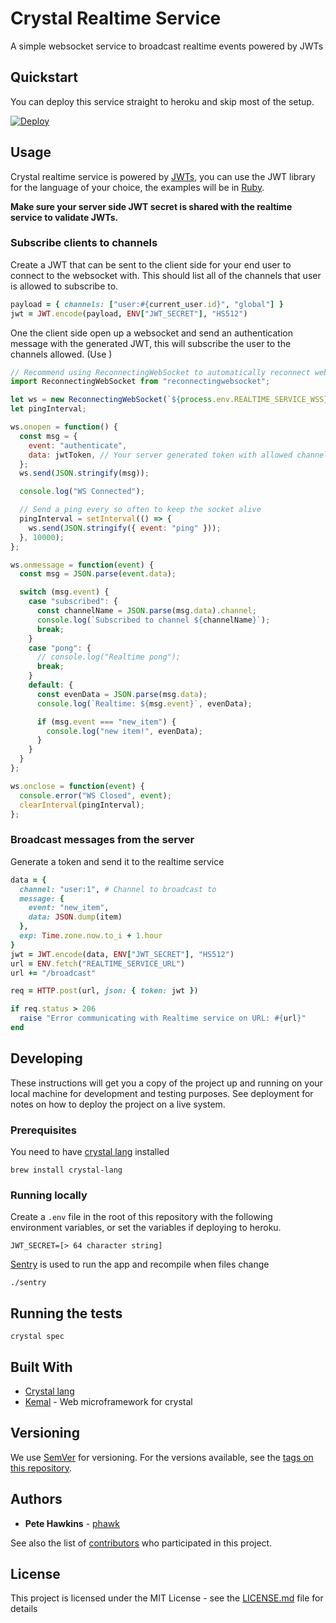 # Crystal Realtime Service

A simple websocket service to broadcast realtime events powered by JWTs

## Quickstart

You can deploy this service straight to heroku and skip most of the setup.

[![Deploy](https://www.herokucdn.com/deploy/button.svg)](https://heroku.com/deploy)

## Usage

Crystal realtime service is powered by [JWTs](https://jwt.io/), you can use the JWT library for the language of your choice, the examples will be in [Ruby](https://github.com/jwt/ruby-jwt).

**Make sure your server side JWT secret is shared with the realtime service to validate JWTs.**

### Subscribe clients to channels

Create a JWT that can be sent to the client side  for your end user to connect to the websocket with. This should list all of the channels that user is allowed to subscribe to.

```ruby
payload = { channels: ["user:#{current_user.id}", "global"] }
jwt = JWT.encode(payload, ENV["JWT_SECRET"], "HS512")
```

One the client side open up a websocket and send an authentication message with the generated JWT, this will subscribe the user to the channels allowed. (Use )

```js
// Recommend using ReconnectingWebSocket to automatically reconnect websockets if you deploy the server or have any network disconnections
import ReconnectingWebSocket from "reconnectingwebsocket";

let ws = new ReconnectingWebSocket(`${process.env.REALTIME_SERVICE_WSS}/subscribe`); // URL your crystal realtime service is running on
let pingInterval;

ws.onopen = function() {
  const msg = {
    event: "authenticate",
    data: jwtToken, // Your server generated token with allowed channels
  };
  ws.send(JSON.stringify(msg));

  console.log("WS Connected");

  // Send a ping every so often to keep the socket alive
  pingInterval = setInterval(() => {
    ws.send(JSON.stringify({ event: "ping" }));
  }, 10000);
};

ws.onmessage = function(event) {
  const msg = JSON.parse(event.data);

  switch (msg.event) {
    case "subscribed": {
      const channelName = JSON.parse(msg.data).channel;
      console.log(`Subscribed to channel ${channelName}`);
      break;
    }
    case "pong": {
      // console.log("Realtime pong");
      break;
    }
    default: {
      const evenData = JSON.parse(msg.data);
      console.log(`Realtime: ${msg.event}`, evenData);

      if (msg.event === "new_item") {
        console.log("new item!", evenData);
      }
    }
  }
};

ws.onclose = function(event) {
  console.error("WS Closed", event);
  clearInterval(pingInterval);
};
```

### Broadcast messages from the server

Generate a token and send it to the realtime service

```ruby
data = {
  channel: "user:1", # Channel to broadcast to
  message: {
    event: "new_item",
    data: JSON.dump(item)
  },
  exp: Time.zone.now.to_i + 1.hour
}
jwt = JWT.encode(data, ENV["JWT_SECRET"], "HS512")
url = ENV.fetch("REALTIME_SERVICE_URL")
url += "/broadcast"

req = HTTP.post(url, json: { token: jwt })

if req.status > 206
  raise "Error communicating with Realtime service on URL: #{url}"
end
```

## Developing

These instructions will get you a copy of the project up and running on your local machine for development and testing purposes. See deployment for notes on how to deploy the project on a live system.

### Prerequisites

You need to have [crystal lang](https://crystal-lang.org/) installed

```
brew install crystal-lang
```

### Running locally

Create a `.env` file in the root of this repository with the following environment variables, or set the variables if deploying to heroku.

```
JWT_SECRET=[> 64 character string]
```

[Sentry](https://github.com/samueleaton/sentry) is used to run the app and recompile when files change

```
./sentry
```

## Running the tests

```
crystal spec
```

## Built With

* [Crystal lang](https://crystal-lang.org/)
* [Kemal](https://github.com/kemalcr/kemal) - Web microframework for crystal

## Versioning

We use [SemVer](http://semver.org/) for versioning. For the versions available, see the [tags on this repository](https://github.com/your/project/tags).

## Authors

* **Pete Hawkins** - [phawk](https://github.com/phawk)

See also the list of [contributors](https://github.com/your/project/contributors) who participated in this project.

## License

This project is licensed under the MIT License - see the [LICENSE.md](LICENSE.md) file for details
